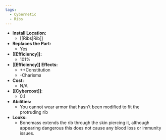 ```yaml
---
tags:
  - Cybernetic
  - Ribs
---
```

- **Install Location:**
	- [[Ribs|Rib]]
- **Replaces the Part:**
	- Yes
- **[[Efficiency]]:**
	- 101%
- **[[Efficiency]] Effects:**
	- ++Constitution
	- -Charisma
- **Cost:**
	- N/A
- **[[Cybercost]]:**
	- 0.1
- **Abilities:**
	- You cannot wear armor that hasn't been modified to fit the protruding rib
- **Looks:**
	- Bonemass extends the rib through the skin piercing it, although appearing dangerous this does not cause any blood loss or immunity issues.